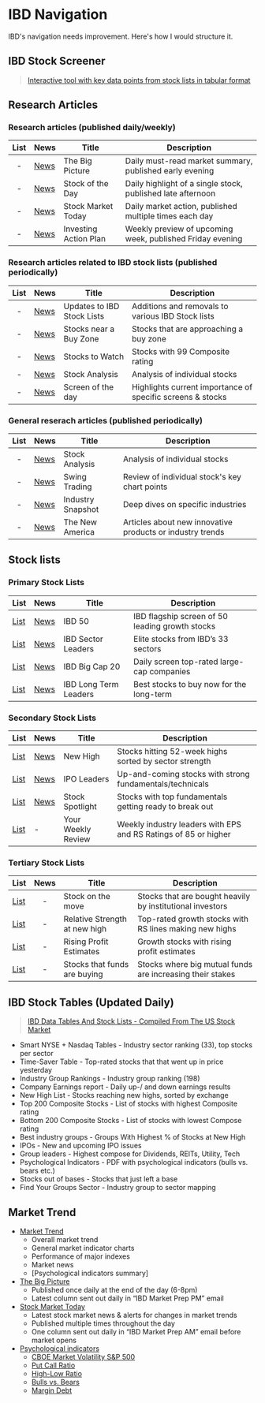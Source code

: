 # IBD Navigation
IBD's navigation needs improvement. Here's how I would structure it.

## IBD Stock Screener
> [Interactive tool with key data points from stock lists in tabular format](https://ibdstockscreener.investors.com/)

## Research Articles

### Research articles (published daily/weekly)
| List | News                                                                                       | Title                      | Description                                             |
| :--: | ------------------------------------------------------------------------------------------ | -------------------------- | ------------------------------------------------------- |
| -    | [News](https://www.investors.com/category/market-trend/the-big-picture/)                   | The Big Picture            | Daily must-read market summary, published early evening
| -    | [News](https://www.investors.com/research/ibd-stock-of-the-day)                            | Stock of the Day           | Daily highlight of a single stock, published late afternoon
| -    | [News](https://www.investors.com/category/stock-market-today/ )                            | Stock Market Today         | Daily market action, published multiple times each day
| -    | [News](https://www.investors.com/category/research/investing-action-plan/)                 | Investing Action Plan      | Weekly preview of upcoming week, published Friday evening

### Research articles related to IBD stock lists (published periodically)
| List | News                                                                                       | Title                      | Description                                             |
| :--: | ------------------------------------------------------------------------------------------ | -------------------------- | ------------------------------------------------------- |
| -    | [News](https://www.investors.com/research/best-growth-stocks-buy-watch-ibd-stock-lists/)   | Updates to IBD Stock Lists | Additions and removals to various IBD Stock lists
| -    | [News](https://www.investors.com/category/stock-lists/stocks-near-a-buy-zone/)             | Stocks near a Buy Zone     | Stocks that are approaching a buy zone
| -    | [News](https://www.investors.com/research/stock-screener-stocks-to-buy-watch/)             | Stocks to Watch            | Stocks with 99 Composite rating
| -    | [News](https://www.investors.com/category/research/ibd-stock-analysis/)                    | Stock Analysis             | Analysis of individual stocks
| -    | [News](https://www.investors.com/tag/ibd-screen-of-the-day/)                               | Screen of the day          | Highlights current importance of specific screens & stocks

### General reserach articles (published periodically)
| List | News                                                                                       | Title                      | Description                                             |
| :--: | ------------------------------------------------------------------------------------------ | -------------------------- | ------------------------------------------------------- |
| -    | [News](https://www.investors.com/category/research/ibd-stock-analysis/)                    | Stock Analysis             | Analysis of individual stocks
| -    | [News](https://www.investors.com/category/research/swing-trading/)                         | Swing Trading              | Review of individual stock's key chart points
| -    | [News](https://www.investors.com/category/research/industry-snapshot/)                     | Industry Snapshot          | Deep dives on specific industries
| -    | [News](https://www.investors.com/category/research/the-new-america/)                       | The New America            | Articles about new innovative products or industry trends


## Stock lists

### Primary Stock Lists
| List                                                                | News                                                                                                            | Title                      | Description                                             |
| ------------------------------------------------------------------- | --------------------------------------------------------------------------------------------------------------- | -------------------------- | ------------------------------------------------------- |
| [List](https://research.investors.com/stock-lists/ibd-50/)          | [News](https://www.investors.com/category/stock-lists/ibd-50/)                                                  | IBD 50                     | IBD flagship screen of 50 leading growth stocks
| [List](https://research.investors.com/stock-lists/sector-leaders)   | [News](https://www.investors.com/category/stock-lists/sector-leaders/)                                          | IBD Sector Leaders         | Elite stocks from IBD’s 33 sectors
| [List](https://research.investors.com/stock-lists/big-cap-20/)      | [News](https://www.investors.com/category/stock-lists/ibd-big-cap-20/)                                          | IBD Big Cap 20             | Daily screen top-rated large-cap companies
| [List](https://tinyurl.com/vrhycy4e)                                | [News](https://www.investors.com/research/best-stocks-to-buy-now-long-term-stocks-ibd-long-term-leaders-list)   | IBD Long Term Leaders      | Best stocks to buy now for the long-term

### Secondary Stock Lists
| List                                                                   | News                                                                     | Title                      | Description                                             |
| ---------------------------------------------------------------------- | ------------------------------------------------------------------------ | -------------------------- | ------------------------------------------------------- |
| [List](https://research.investors.com/stock-lists/new-highs/)          | [News](https://www.investors.com/category/stock-lists/new-highs/)        | New High                   | Stocks hitting 52-week highs sorted by sector strength
| [List](https://research.investors.com/stock-lists/ipo-leaders/)        | [News](https://www.investors.com/category/stock-lists/ipo-analysis/)     | IPO Leaders                | Up-and-coming stocks with strong fundamentals/technicals
| [List](https://research.investors.com/stock-lists/stock-spotlight/)    | [News](https://www.investors.com/category/stock-lists/stock-spotlight/)  | Stock Spotlight            | Stocks with top fundamentals getting ready to break out
| [List](https://research.investors.com/stock-lists/your-weekly-review/) | -                                                                        | Your Weekly Review         | Weekly industry leaders with EPS and RS Ratings of 85 or higher

### Tertiary Stock Lists
| List                                                                              | News | Title                         | Description                                             |
| --------------------------------------------------------------------------------- | :--: | ----------------------------- | ------------------------------------------------------- |
| [List](https://research.investors.com/stocksonthemove.aspx)                       | -    | Stock on the move             | Stocks that are bought heavily by institutional investors
| [List](https://research.investors.com/stock-lists/relative-strength-at-new-high/) | -    | Relative Strength at new high | Top-rated growth stocks with RS lines making new highs
| [List](https://research.investors.com/stock-lists/rising-profit-estimates/)       | -    | Rising Profit Estimates       | Growth stocks with rising profit estimates
| [List](https://research.investors.com/stock-lists/stocks-that-funds-are-buying/)  | -    | Stocks that funds are buying  | Stocks where big mutual funds are increasing their stakes


## IBD Stock Tables (Updated Daily)
> [IBD Data Tables And Stock Lists - Compiled From The US Stock Market](https://www.investors.com/ibd-data-tables/)
* Smart NYSE + Nasdaq Tables - Industry sector ranking (33), top stocks per sector
* Time-Saver Table - Top-rated stocks that that went up in price yesterday
* Industry Group Rankings - Industry group ranking (198)
* Company Earnings report - Daily up-/ and down earnings results
* New High List - Stocks reaching new highs, sorted by exchange
* Top 200 Composite Stocks - List of stocks with highest Composite rating
* Bottom 200 Composite Stocks - List of stocks with lowest Compose rating
* Best industry groups - Groups With Highest % of Stocks at New High
* IPOs - New and upcoming IPO issues
* Group leaders - Highest compose for Dividends, REITs, Utility, Tech
* Psychological Indicators - PDF with psychological indicators (bulls vs. bears etc.)
* Stocks out of bases - Stocks that just left a base
* Find Your Groups Sector - Industry group to sector mapping

## Market Trend
* [Market Trend](https://research.investors.com/markettrend.aspx)
	* Overall market trend
	* General market indicator charts
	* Performance of major indexes
	* Market news
	* [Psychological indicators summary]
* [The Big Picture](https://www.investors.com/category/market-trend/the-big-picture/)
	* Published once daily at the end of the day (6-8pm)
	* Latest column sent out daily in “IBD Market Prep PM” email
* [Stock Market Today](https://www.investors.com/category/stock-market-today/)
	* Latest stock market news & alerts for changes in market trends
	* Published multiple times throughout the day
	* One column sent out daily in “IBD Market Prep AM” email before market opens
* [Psychological indicators](https://research.investors.com/psychological-market-indicators/)
	* [CBOE Market Volatility S&P 500](https://research.investors.com/psychological-market-indicators/chart?type=volatility)
	* [Put Call Ratio](https://research.investors.com/psychological-market-indicators/chart?type=putcall)
	* [High-Low Ratio](https://research.investors.com/psychological-market-indicators/chart?type=highlowratio)
	* [Bulls vs. Bears](https://research.investors.com/psychological-market-indicators/chart?type=bullsbears)
	* [Margin Debt](https://research.investors.com/psychological-market-indicators/chart?type=margindebt)
